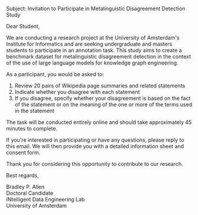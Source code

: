 Subject: Invitation to Participate in Metalinguistic Disagreement Detection Study

Dear Student,

We are conducting a research project at the University of Amsterdam's Institute for Informatics and are seeking undergraduate and masters students to participate in an annotation task. This study aims to create a benchmark dataset for metalinguistic disagreement detection in the context of the use of large language models for knowledge graph engineering.

As a participant, you would be asked to:
1. Review 20 pairs of Wikipedia page summaries and related statements
2. Indicate whether you disagree with each statement
3. If you disagree, specify whether your disagreement is based on the fact of the statement or on the meaning of the one or more of the terms used in the statement

The task will be conducted entirely online and should take approximately 45 minutes to complete.

If you're interested in participating or have any questions, please reply to this email. We will then provide you with a detailed information sheet and consent form.

Thank you for considering this opportunity to contribute to our research.

Best regards,  

Bradley P. Allen  
Doctoral Candidate  
INtelligent Data Engineering Lab  
University of Amsterdam  
